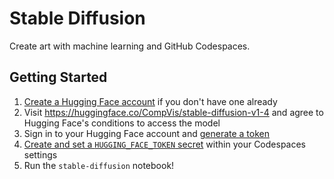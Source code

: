 # Stable Diffusion

Create art with machine learning and GitHub Codespaces.

## Getting Started

1. [Create a Hugging Face account](https://huggingface.co/join) if you don't have one already
2. Visit https://huggingface.co/CompVis/stable-diffusion-v1-4 and agree to Hugging Face's conditions to access the model
3. Sign in to your Hugging Face account and [generate a token](https://huggingface.co/docs/hub/security-tokens#user-access-tokens)
4. [Create and set a `HUGGING_FACE_TOKEN` secret](https://docs.github.com/en/codespaces/managing-your-codespaces/managing-encrypted-secrets-for-your-codespaces) within your Codespaces settings
5. Run the `stable-diffusion` notebook!
